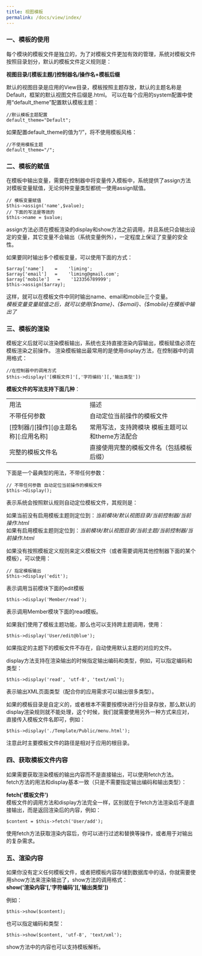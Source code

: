 ```yaml
---
title: 视图模板
permalink: /docs/view/index/
---
```


### 一、模板的使用
每个模块的模板文件是独立的，为了对模板文件更加有效的管理，系统对模板文件按照目录划分，默认的模板文件定义规则是：  
  
**视图目录/[模板主题/]控制器名/操作名+模板后缀**  

默认的视图目录是应用的View目录，模板按照主题存放，默认的主题名称是Default，框架的默认视图文件后缀是.html。
可以在每个应用的system配置中使用“default\_theme”配置默认模板主题：

```
//默认模板主题配置
default_theme="Default";
```
如果配置default\_theme的值为“/”，将不使用模板风格：

```
//不使用模板主题
default_theme="/";
```
   
   
### 二、模板的赋值
在模板中输出变量，需要在控制器中将变量传入模板中，系统提供了assign方法对模板变量赋值，无论何种变量类型都统一使用assign赋值。

```
// 模板变量赋值
$this->assign('name',$value);
// 下面的写法是等效的
$this->name = $value;
```
assign方法必须在模板渲染的display和show方法之前调用，并且系统只会输出设定的变量，其它变量不会输出（系统变量例外），一定程度上保证了变量的安全性。

如果要同时输出多个模板变量，可以使用下面的方式：

```
$array['name']    =    'liming';
$array['email']   =    'liming@gmail.com';
$array['mobile']   =    '123356789999';
$this->assign($array);
```
这样，就可以在模板文件中同时输出name、email和mobile三个变量。  
*模板变量变量赋值之后，就可以使用{$name}、{$email}、{$mobile}在模板中输出了*
   
### 三、模板的渲染
模板定义后就可以渲染模板输出，系统也支持直接渲染内容输出，模板赋值必须在模板渲染之前操作。
渲染模板输出最常用的是使用display方法，在控制器中的调用格式：

```
//在控制器中的调用方式
$this->display('[模板文件]'[,'字符编码'][,'输出类型'])
```
   
**模板文件的写法支持下面几种**：
 
<table>
<tr><td style="background:#fefefe">用法</td><td style="background:#fefefe">描述</td></tr>
<tr><td>不带任何参数</td><td>自动定位当前操作的模板文件</td></tr>
<tr><td>[控制器/][操作][@主题名称][:应用名称]</td><td>常用写法，支持跨模块 模板主题可以和theme方法配合</td></tr>
<tr><td>完整的模板文件名</td><td>直接使用完整的模板文件名（包括模板后缀）</td></tr>
</table>

下面是一个最典型的用法，不带任何参数：

```
// 不带任何参数 自动定位当前操作的模板文件
$this->display();
```
表示系统会按照默认规则自动定位模板文件，其规则是：  

如果当前没有启用模板主题则定位到：*当前模块/默认视图目录/当前控制器/当前操作.html*   
如果有启用模板主题则定位到：*当前模块/默认视图目录/当前主题/当前控制器/当前操作.html*  

   
如果没有按照模板定义规则来定义模板文件（或者需要调用其他控制器下面的某个模板），可以使用：

```
// 指定模板输出
$this->display('edit'); 
```
表示调用当前模块下面的edit模板

```
$this->display('Member/read');
```
表示调用Member模块下面的read模板。
   
如果我们使用了模板主题功能，那么也可以支持跨主题调用，使用：

```
$this->display('User/edit@blue'); 
```
如果指定的主题下的模板文件不存在，自动使用默认主题的对应的文件。  

   
display方法支持在渲染输出的时候指定输出编码和类型，例如，可以指定编码和类型：

```
$this->display('read', 'utf-8', 'text/xml');
```
表示输出XML页面类型（配合你的应用需求可以输出很多类型）。  
   
如果的模板目录是自定义的，或者根本不需要按模块进行分目录存放，那么默认的display渲染规则就不能处理，这个时候，我们就需要使用另外一种方式来应对，直接传入模板文件名即可，例如：

```
$this->display('./Template/Public/menu.html');
```
注意此时主要模板文件的路径是相对于应用的根目录。
   
### 四、获取模板文件内容
如果需要获取渲染模板的输出内容而不是直接输出，可以使用fetch方法。  
fetch方法的用法和display基本一致（只是不需要指定输出编码和输出类型）：
  
**fetch('模板文件')**  
模板文件的调用方法和display方法完全一样，区别就在于fetch方法渲染后不是直接输出，而是返回渲染后的内容，例如：

```
$content = $this->fetch('User/add');
```
使用fetch方法获取渲染内容后，你可以进行过滤和替换等操作，或者用于对输出的复杂需求。
   
### 五、渲染内容
如果你没有定义任何模板文件，或者把模板内容存储到数据库中的话，你就需要使用show方法来渲染输出了，show方法的调用格式：  
<b>show('渲染内容'\[,'字符编码'\]\[,'输出类型'\])</b>

  
例如：

```
$this->show($content);   
```
也可以指定编码和类型：

```
$this->show($content, 'utf-8', 'text/xml');
```
show方法中的内容也可以支持模板解析。
